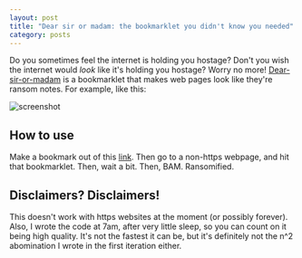 ```yaml
---
layout: post
title: "Dear sir or madam: the bookmarklet you didn't know you needed"
category: posts
---
```


Do you sometimes feel the internet is holding you hostage? Don't you wish the internet would _look_ like it's holding you hostage? Worry no more! [Dear-sir-or-madam](https://github.com/notwaldorf/dear-sir-or-madam) is a bookmarklet that makes web pages look like they're ransom notes. For example, like this:

![screenshot](http://i.imgur.com/Hbcj9jE.png)

## How to use
Make a bookmark out of this <a href="javascript:var i,s,ss=['http://notwaldorf.github.io/dear-sir-or-madam/ransom-it.js','http://code.jquery.com/jquery-1.10.1.min.js'];for(i=0;i!=ss.length;i++){s=document.createElement('script');s.src=ss[i];document.body.appendChild(s);}void(0);">link</a>.
Then go to a non-https webpage, and hit that bookmarklet. Then, wait a bit. Then, BAM. Ransomified.

## Disclaimers? Disclaimers!
This doesn't work with https websites at the moment (or possibly forever). Also, I wrote the code at 7am, after very little sleep, so you can count on it being high quality. It's not the fastest it can be, but it's definitely not the n^2 abomination I wrote in the first iteration either. 
